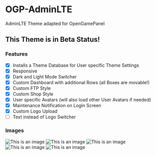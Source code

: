 # OGP-AdminLTE
AdminLTE Theme adapted for OpenGamePanel

## This Theme is in Beta Status!

### Features
- [x] Installs a Theme Database for User specific Theme Settings
- [x] Responsive
- [x] Dark and Light Mode Switcher
- [x] Custom Dashboard with additional Rows (all Boxes are movable!)
- [x] Custom FTP Style
- [x] Custom Shop Style
- [x] User specific Avatars (will also load other User Avatars if needed)
- [x] Maintenance Notification on Login Screen
- [x] Custom Logo Upload
- [ ] Text instead of Logo Switcher

### Images
![This is an image](../main/adminlte_dark.png)
![This is an image](../main/adminlte_light.png)
![This is an image](../main/adminlte_shop.png)
![This is an image](../main/adminlte_maintenance.png)
![This is an image](../main/adminlte_support_chat.png)
